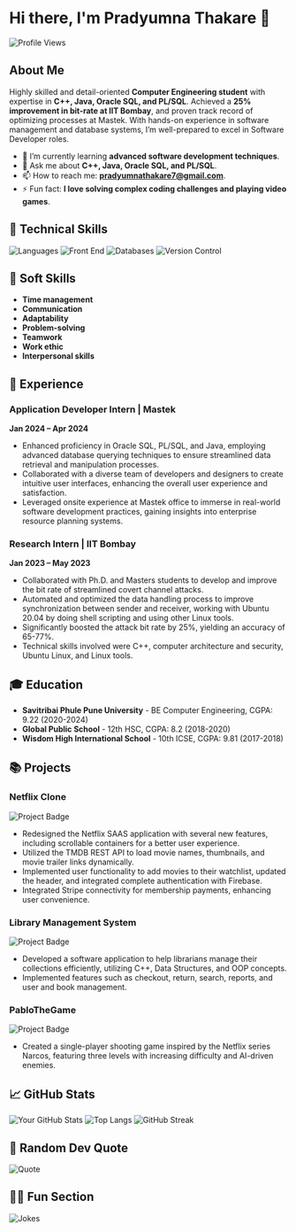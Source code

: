 # Hi there, I'm Pradyumna Thakare 👋

![Profile Views](https://komarev.com/ghpvc/?username=PradyumnaThakare&color=blue)

## About Me
Highly skilled and detail-oriented **Computer Engineering student** with expertise in **C++, Java, Oracle SQL, and PL/SQL**. Achieved a **25% improvement in bit-rate at IIT Bombay**, and proven track record of optimizing processes at Mastek. With hands-on experience in software management and database systems, I’m well-prepared to excel in Software Developer roles.

- 🌱 I’m currently learning **advanced software development techniques**.
- 💬 Ask me about **C++, Java, Oracle SQL, and PL/SQL**.
- 📫 How to reach me: **pradyumnathakare7@gmail.com**.
- ⚡ Fun fact: **I love solving complex coding challenges and playing video games**.

## 🔧 Technical Skills
![Languages](https://img.shields.io/badge/Languages-C++%20%7C%20Java%20%7C%20Oracle%20SQL%20%7C%20PL%2FSQL%20%7C%20XML-brightgreen)
![Front End](https://img.shields.io/badge/Front%20End-HTML%20%7C%20JavaScript%20%7C%20CSS-brightgreen)
![Databases](https://img.shields.io/badge/Databases-Firebase%20%7C%20Oracle-brightgreen)
![Version Control](https://img.shields.io/badge/Version%20Control-Git-brightgreen)

## 🌟 Soft Skills
- **Time management**
- **Communication**
- **Adaptability**
- **Problem-solving**
- **Teamwork**
- **Work ethic**
- **Interpersonal skills**

## 🚀 Experience
### Application Developer Intern | Mastek
**Jan 2024 – Apr 2024**

- Enhanced proficiency in Oracle SQL, PL/SQL, and Java, employing advanced database querying techniques to ensure streamlined data retrieval and manipulation processes.
- Collaborated with a diverse team of developers and designers to create intuitive user interfaces, enhancing the overall user experience and satisfaction.
- Leveraged onsite experience at Mastek office to immerse in real-world software development practices, gaining insights into enterprise resource planning systems.

### Research Intern | IIT Bombay
**Jan 2023 – May 2023**

- Collaborated with Ph.D. and Masters students to develop and improve the bit rate of streamlined covert channel attacks.
- Automated and optimized the data handling process to improve synchronization between sender and receiver, working with Ubuntu 20.04 by doing shell scripting and using other Linux tools.
- Significantly boosted the attack bit rate by 25%, yielding an accuracy of 65-77%.
- Technical skills involved were C++, computer architecture and security, Ubuntu Linux, and Linux tools.

## 🎓 Education
- **Savitribai Phule Pune University** - BE Computer Engineering, CGPA: 9.22 (2020-2024)
- **Global Public School** - 12th HSC, CGPA: 8.2 (2018-2020)
- **Wisdom High International School** - 10th ICSE, CGPA: 9.81 (2017-2018)

## 📚 Projects
### Netflix Clone
![Project Badge](https://img.shields.io/badge/Project-Netflix%20Clone-blue)

- Redesigned the Netflix SAAS application with several new features, including scrollable containers for a better user experience.
- Utilized the TMDB REST API to load movie names, thumbnails, and movie trailer links dynamically.
- Implemented user functionality to add movies to their watchlist, updated the header, and integrated complete authentication with Firebase.
- Integrated Stripe connectivity for membership payments, enhancing user convenience.

### Library Management System
![Project Badge](https://img.shields.io/badge/Project-Library%20Management%20System-blue)

- Developed a software application to help librarians manage their collections efficiently, utilizing C++, Data Structures, and OOP concepts.
- Implemented features such as checkout, return, search, reports, and user and book management.

### PabloTheGame
![Project Badge](https://img.shields.io/badge/Project-PabloTheGame-blue)

- Created a single-player shooting game inspired by the Netflix series Narcos, featuring three levels with increasing difficulty and AI-driven enemies.

## 📈 GitHub Stats
![Your GitHub Stats](https://github-readme-stats.vercel.app/api?username=PradyumnaThakare&show_icons=true&theme=radical)
![Top Langs](https://github-readme-stats.vercel.app/api/top-langs/?username=PradyumnaThakare&layout=compact&theme=radical)
![GitHub Streak](https://github-readme-streak-stats.herokuapp.com/?user=PradyumnaThakare&theme=radical)


## 💬 Random Dev Quote
![Quote](https://quotes-github-readme.vercel.app/api?type=horizontal&theme=radical)

## 🐱‍💻 Fun Section
![Jokes](https://readme-jokes.vercel.app/api?theme=radical)

